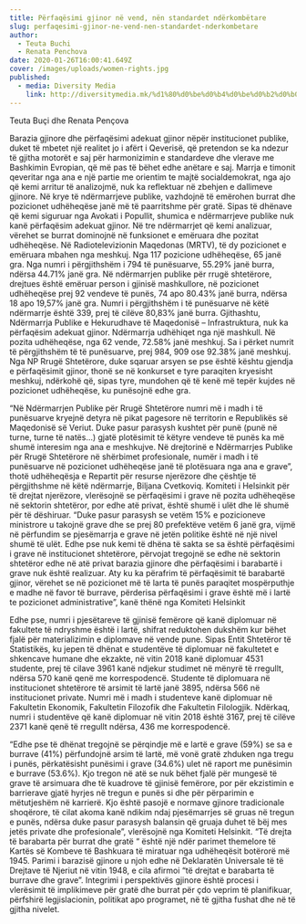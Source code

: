 ```yaml
---
title: Përfaqësimi gjinor në vend, nën standardet ndërkombëtare
slug: perfaqesimi-gjinor-ne-vend-nen-standardet-nderkombetare
author:
  - Teuta Buchi
  - Renata Penchova
date: 2020-01-26T16:00:41.649Z
cover: /images/uploads/women-rights.jpg
published:
  - media: Diversity Media
    link: http://diversitymedia.mk/%d1%80%d0%be%d0%b4%d0%be%d0%b2%d0%b0%d1%82%d0%b0-%d0%b7%d0%b0%d1%81%d1%82%d0%b0%d0%bf%d0%b5%d0%bd%d0%be%d1%81%d1%82-%d0%b2%d0%be-%d0%b7%d0%b5%d0%bc%d1%98%d0%b0%d1%82%d0%b0-%d0%bf%d0%be%d0%b4-%d0%bc/
---
```


Teuta Buçi dhe Renata Pençova

Barazia gjinore dhe përfaqësimi adekuat gjinor nëpër institucionet publike, duket të mbetet një realitet jo i afërt i Qeverisë, që pretendon se ka ndezur të gjitha motorët e saj për harmonizimin e standardeve dhe vlerave me Bashkimin Evropian, që më pas të bëhet edhe anëtare e saj. Marrja e timonit qeveritar nga ana e një partie me orientim te majtë socialdemokrat, nga ajo që kemi arritur të analizojmë, nuk ka reflektuar në zbehjen e dallimeve gjinore.
Në krye të ndërmarrjeve publike, vazhdojnë të emërohen burrat dhe pozicionet udhëheqëse janë më të paarritshme për gratë. Sipas të dhënave që kemi siguruar nga Avokati i Popullit, shumica e ndërmarrjeve publike nuk kanë përfaqësim adekuat gjinor. Në tre ndërmarrjet që kemi analizuar, vërehet se burrat dominojnë në funksionet e emëruara dhe pozitat udhëheqëse. Në Radiotelevizionin Maqedonas (MRTV), të dy pozicionet e emëruara mbahen nga meshkuj. Nga 117 pozicione udhëheqëse, 65 janë gra. Nga numri i përgjithshëm i 794 të punësuarve, 55.29% janë burra, ndërsa 44.71% janë gra. Në ndërmarrjen publike për rrugë shtetërore, drejtues është emëruar person i gjinisë mashkullore, në pozicionet udhëheqëse prej 92 vendeve të punës, 74 apo 80.43% janë burra, ndërsa 18 apo 19,57% janë gra. Numri i përgjithshëm i të punësuarve në këtë ndërmarrje është 339, prej të cilëve 80,83% janë burra. Gjithashtu, Ndërmarrja Publike e Hekurudhave të Maqedonisë – Infrastruktura, nuk ka përfaqësim adekuat gjinor. Ndërmarrja udhëhiqet nga një mashkull. Në pozita udhëheqëse, nga 62 vende, 72.58% janë meshkuj. Sa i përket numrit të përgjithshëm të të punësuarve, prej 984, 909 ose 92.38% janë meshkuj.
Nga NP Rrugë Shtetërore, duke sqaruar arsyen se pse është kështu gjendja e përfaqësimit gjinor, thonë se në konkurset e tyre paraqiten kryesisht meshkuj, ndërkohë që, sipas tyre, mundohen që të kenë më tepër kujdes në pozicionet udhëheqëse, ku punësojnë edhe gra.

“Në Ndërmarrjen Publike për Rrugë Shtetërore numri më i madh i të punësuarve kryejnë detyra në pikat pagesore në territorin e Republikës së Maqedonisë së Veriut. Duke pasur parasysh kushtet për punë (punë në turne, turne të natës…) gjatë plotësimit të këtyre vendeve të punës ka më shumë interesim nga ana e meshkujve. Në drejtorinë e Ndërmarrjes Publike për Rrugë Shtetërore në shërbimet profesionale, numër i madh i të punësuarve në pozicionet udhëheqëse janë të plotësuara nga ana e grave”, thotë udhëheqësja e Repartit për resurse njerëzore dhe çështje të përgjithshme në këtë ndërmarrje, Biljana Cvetkoviq.
Komiteti i Helsinkit për të drejtat njerëzore, vlerësojnë se përfaqësimi i grave në pozita udhëheqëse në sektorin shtetëror, por edhe atë privat, është shumë i ulët dhe lë shumë për të dëshiruar. “Duke pasur parasysh se vetëm 15% e pozicioneve ministrore u takojnë grave dhe se prej 80 prefektëve vetëm 6 janë gra, vijmë në përfundim se pjesëmarrja e grave në jetën politike është në një nivel shumë të ulët. Edhe pse nuk kemi të dhëna të sakta se sa është përfaqësimi i grave në institucionet shtetërore, përvojat tregojnë se edhe në sektorin shtetëror edhe në atë privat barazia gjinore dhe përfaqësimi i barabartë i grave nuk është realizuar. Aty ku ka përafrim të përfaqësimit të barabartë gjinor, vërehet se në pozicionet më të larta të punës paraqitet mospërputhje e madhe në favor të burrave, përderisa përfaqësimi i grave është më i lartë te pozicionet administrative”, kanë thënë nga Komiteti Helsinkit

Edhe pse, numri i pjesëtareve të gjinisë femërore që kanë diplomuar në fakultete të ndryshme është i lartë, shifrat reduktohen dukshëm kur bëhet fjalë për materializimin e diplomave në vende pune.
Sipas Entit Shtetëror të Statistikës, ku jepen të dhënat e studentëve të diplomuar në fakultetet e shkencave humane dhe ekzakte, në vitin 2018 kanë diplomuar 4531 studente, prej të cilave 3961 kanë ndjekur studimet në mënyrë të rregullt, ndërsa 570 kanë qenë me korrespodencë. Studente të diplomuara në institucionet shtetërore të arsimit të lartë janë 3895, ndërsa 566 në institucionet private. Numri më i madh i studenteve kanë diplomuar në Fakultetin Ekonomik, Fakultetin Filozofik dhe Fakultetin Filologjik. Ndërkaq, numri i studentëve që kanë diplomuar në vitin 2018 është 3167, prej të cilëve 2371 kanë qenë të rregullt ndërsa, 436 me korrespodencë.

“Edhe pse të dhënat tregojnë se përqindje më e lartë e grave (59%) se sa e burrave (41%) përfundojnë arsim të lartë, më vonë gratë zhduken nga tregu i punës, përkatësisht punësimi i grave (34.6%) ulet në raport me punësimin e burrave (53.6%). Kjo tregon në atë se nuk bëhet fjalë për mungesë të grave të arsimuara dhe të kuadrove të gjinisë femërore, por për ekzistimin e barrierave gjatë hyrjes në tregun e punës si dhe për përparimin e mëtutjeshëm në karrierë. Kjo është pasojë e normave gjinore tradicionale shoqërore, të cilat akoma kanë ndikim ndaj pjesëmarrjes së gruas në tregun e punës, ndërsa duke pasur parasysh balansin që gruaja duhet të bëj mes jetës private dhe profesionale”, vlerësojnë nga Komiteti Helsinkit.
“Të drejta të barabarta për burrat dhe gratë “ është një ndër parimet themelore të Kartës së Kombeve të Bashkuara të miratuar nga udhëheqësit botërorë më 1945. Parimi i barazisë gjinore u njoh edhe në Deklaratën Universale të të Drejtave të Njeriut në vitin 1948, e cila afirmoi “të drejtat e barabarta të burrave dhe grave”. Integrimi i perspektivës gjinore është procesi i vlerësimit të implikimeve për gratë dhe burrat për çdo veprim të planifikuar, përfshirë legjislacionin, politikat apo programet, në të gjitha fushat dhe në të gjitha nivelet.
